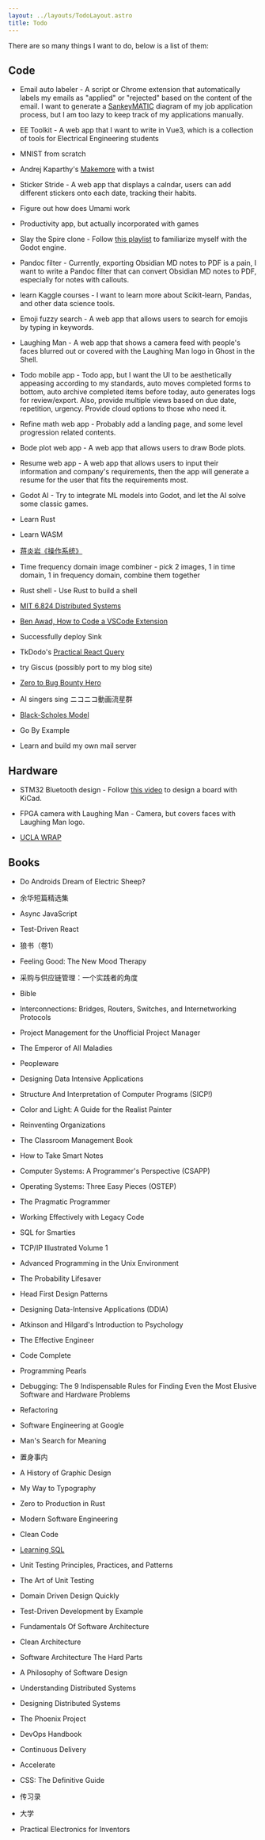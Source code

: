 ```yaml
---
layout: ../layouts/TodoLayout.astro
title: Todo
---
```

There are so many things I want to do, below is a list of them:

## Code

*   Email auto labeler - A script or Chrome extension that automatically labels my emails as "applied" or "rejected" based on the content of the email. I want to generate a [SankeyMATIC](https://sankeymatic.com/) diagram of my job application process, but I am too lazy to keep track of my applications manually.
    
*   EE Toolkit - A web app that I want to write in Vue3, which is a collection of tools for Electrical Engineering students
    
*   MNIST from scratch
    
*   Andrej Kaparthy's [Makemore](https://github.com/karpathy/makemore) with a twist
    
*   Sticker Stride - A web app that displays a calndar, users can add different stickers onto each date, tracking their habits.
    
*   Figure out how does Umami work
    
*   Productivity app, but actually incorporated with games
    
*   Slay the Spire clone - Follow [this playlist](https://www.youtube.com/playlist?list=PL6SABXRSlpH8CD71L7zye311cp9R4JazJ) to familiarize myself with the Godot engine.
    
*   Pandoc filter - Currently, exporting Obsidian MD notes to PDF is a pain, I want to write a Pandoc filter that can convert Obsidian MD notes to PDF, especially for notes with callouts.
    
*   learn Kaggle courses - I want to learn more about Scikit-learn, Pandas, and other data science tools.
    
*   Emoji fuzzy search - A web app that allows users to search for emojis by typing in keywords.
    
*   Laughing Man - A web app that shows a camera feed with people's faces blurred out or covered with the Laughing Man logo in Ghost in the Shell.
    
*   Todo mobile app - Todo app, but I want the UI to be aesthetically appeasing according to my standards, auto moves completed forms to bottom, auto archive completed items before today, auto generates logs for review/export. Also, provide multiple views based on due date, repetition, urgency. Provide cloud options to those who need it.
    
*   Refine math web app - Probably add a landing page, and some level progression related contents.
    
*   Bode plot web app - A web app that allows users to draw Bode plots.
    
*   Resume web app - A web app that allows users to input their information and company's requirements, then the app will generate a resume for the user that fits the requirements most.
    
*   Godot AI - Try to integrate ML models into Godot, and let the AI solve some classic games.
    
*   Learn Rust
    
*   Learn WASM
    
*   [蒋炎岩《操作系统》](https://jyywiki.cn/)
    
*   Time frequency domain image combiner - pick 2 images, 1 in time domain, 1 in frequency domain, combine them together
    
*   Rust shell - Use Rust to build a shell
    
*   [MIT 6.824 Distributed Systems](https://pdos.csail.mit.edu/6.824/schedule.html)
    
*   [Ben Awad, How to Code a VSCode Extension](https://www.youtube.com/watch?v=a5DX5pQ9p5M)
    
*   Successfully deploy Sink
    
*   TkDodo's [Practical React Query](https://tkdodo.eu/blog/practical-react-query)
    
*   try Giscus (possibly port to my blog site)
    
*   [Zero to Bug Bounty Hero](https://www.youtube.com/playlist?list=PLbyncTkpno5FaAbJJ7YHvMY9wtJ9fyqCH)
    
*   AI singers sing ニコニコ動画流星群
    
*   [Black-Scholes Model](https://www.youtube.com/watch?v=lY-NP4X455U)
    
*   Go By Example
    
*   Learn and build my own mail server
    

## Hardware

*   STM32 Bluetooth design - Follow [this video](https://www.youtube.com/watch?v=nkHFoxe0mrU&ab_channel=Phil%E2%80%99sLab) to design a board with KiCad.
    
*   FPGA camera with Laughing Man - Camera, but covers faces with Laughing Man logo.
    
*   [UCLA WRAP](https://www.youtube.com/playlist?list=PLAWsHzw_h0ija8PyC4nCQSKdLg5cxHA_u)
    

## Books

*   Do Androids Dream of Electric Sheep?
    
*   余华短篇精选集
    
*   Async JavaScript
    
*   Test-Driven React
    
*   狼书（卷1）
    
*   Feeling Good: The New Mood Therapy
    
*   采购与供应链管理：一个实践者的角度
    
*   Bible
    
*   Interconnections: Bridges, Routers, Switches, and Internetworking Protocols
    
*   Project Management for the Unofficial Project Manager
    
*   The Emperor of All Maladies
    
*   Peopleware
    
*   Designing Data Intensive Applications
    
*   Structure And Interpretation of Computer Programs (SICP!)
    
*   Color and Light: A Guide for the Realist Painter
    
*   Reinventing Organizations
    
*   The Classroom Management Book
    
*   How to Take Smart Notes
    
*   Computer Systems: A Programmer's Perspective (CSAPP)
    
*   Operating Systems: Three Easy Pieces (OSTEP)
    
*   The Pragmatic Programmer
    
*   Working Effectively with Legacy Code
    
*   SQL for Smarties
    
*   TCP/IP Illustrated Volume 1
    
*   Advanced Programming in the Unix Environment
    
*   The Probability Lifesaver
    
*   Head First Design Patterns
    
*   Designing Data-Intensive Applications (DDIA)
    
*   Atkinson and Hilgard's Introduction to Psychology
    
*   The Effective Engineer
    
*   Code Complete
    
*   Programming Pearls
    
*   Debugging: The 9 Indispensable Rules for Finding Even the Most Elusive Software and Hardware Problems
    
*   Refactoring
    
*   Software Engineering at Google
    
*   Man's Search for Meaning
    
*   置身事内
    
*   A History of Graphic Design
    
*   My Way to Typography
    
*   Zero to Production in Rust
    
*   Modern Software Engineering
    
*   Clean Code
    
*   [Learning SQL](http://www.r-5.org/files/books/computers/languages/sql/mysql/Alan_Beaulieu-Learning_SQL-EN.pdf)
    
*   Unit Testing Principles, Practices, and Patterns
    
*   The Art of Unit Testing
    
*   Domain Driven Design Quickly
    
*   Test-Driven Development by Example
    
*   Fundamentals Of Software Architecture
    
*   Clean Architecture
    
*   Software Architecture The Hard Parts
    
*   A Philosophy of Software Design
    
*   Understanding Distributed Systems
    
*   Designing Distributed Systems
    
*   The Phoenix Project
    
*   DevOps Handbook
    
*   Continuous Delivery
    
*   Accelerate
    
*   CSS: The Definitive Guide
    
*   传习录
    
*   大学
    
*   Practical Electronics for Inventors
